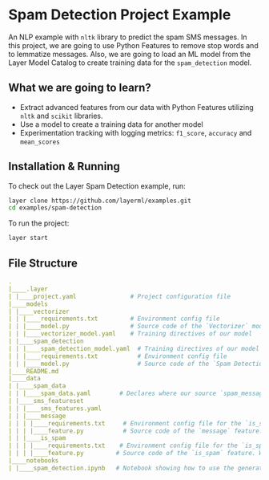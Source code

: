 # Spam Detection Project Example

An NLP example with `nltk` library to predict the spam SMS messages. In this project, we are going to use Python Features to remove stop words and to lemmatize messages. Also, we are going to load an ML model from the Layer Model Catalog to create training data for the `spam_detection` model.

## What we are going to learn?

- Extract advanced features from our data with Python Features utilizing `nltk` and `scikit` libraries.
- Use a model to create a training data for another model
- Experimentation tracking with logging metrics: `f1_score`, `accuracy` and `mean_scores`

## Installation & Running

To check out the Layer Spam Detection example, run:

```bash
layer clone https://github.com/layerml/examples.git
cd examples/spam-detection
```

To run the project:

```bash
layer start
```

## File Structure

```yaml
.
|____.layer
| |____project.yaml               # Project configuration file
|____models
| |____vectorizer
| | |____requirements.txt         # Environment config file
| | |____model.py                 # Source code of the `Vectorizer` model
| | |____vectorizer_model.yaml    # Training directives of our model
| |____spam_detection
| | |____spam_detection_model.yaml  # Training directives of our model
| | |____requirements.txt           # Environment config file
| | |____model.py                   # Source code of the `Spam Detection` model
|____README.md
|____data
| |____spam_data
| | |____spam_data.yaml        # Declares where our source `spam_messages` dataset is
| |____sms_featureset
| | |____sms_features.yaml
| | |____message
| | | |____requirements.txt     # Environment config file for the `is_spam` feature
| | | |____feature.py           # Source code of the `message` feature. We remove stop words and lemmatize messages.
| | |____is_spam
| | | |____requirements.txt    # Environment config file for the `is_spam` feature
| | | |____feature.py         # Source code of the `is_spam` feature. We do basic labelencoding.
|____notebooks
| |____spam_detection.ipynb   # Notebook showing how to use the generated entities in a Jupyter Notebook


```


